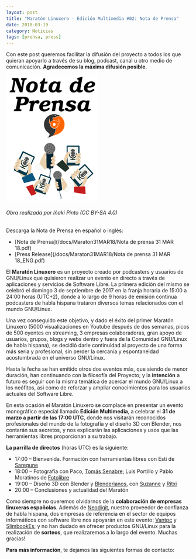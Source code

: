 ```yaml
---
layout: post
title: "Maratón Linuxero - Edición Multimedia #02: Nota de Prensa"
date: 2018-03-19
category: Noticias
tags: [prensa, press]
---
```

Con este post queremos facilitar la difusión del proyecto a todos los que quieran apoyarlo a través de su blog, podcast, canal u otro medio de comunicación. **Agradecemos la máxima difusión posible**.

![#Prensa](/media/Maraton31MAR18/Nota_de_Prensa.png)
###### Obra realizada por Iñaki Pinto (CC BY-SA 4.0)

Descarga la Nota de Prensa en español o inglés:
* [Nota de Prensa](/docs/Maraton31MAR18/Nota de prensa 31 MAR 18.pdf)
* [Press Release](/docs/Maraton31MAR18/Nota de prensa 31 MAR 18_ENG.pdf)

El **Maratón Linuxero** es un proyecto creado por podcasters y usuarios de GNU/Linux que quisieron realizar un evento en directo a través de aplicaciones y servicios de Software Libre. La primera edición del mismo se celebró el domingo 3 de septiembre de 2017 en la franja horaria de 15:00 a 24:00 horas (UTC+2), donde a lo largo de 9 horas de emisión
continua podcasters de habla hispana trataron diversos temas relacionados con el mundo GNU/Linux.

Una vez conseguido este objetivo, y dado el éxito del primer Maratón Linuxero (5000 visualizaciones en Youtube después de dos semanas, picos de 500 oyentes en streaming, 3 empresas colaboradoras, gran apoyo de usuarios, grupos, blogs y webs dentro y fuera de la Comunidad GNU/Linux de habla hispana), se decidió darle continuidad al proyecto
de una forma más seria y profesional, sin perder la cercanía y espontaneidad acostumbrada en el universo GNU/Linux.

Hasta la fecha se han emitido otros dos eventos más, que siendo de menor duración, han continuando con la filosofía del Proyecto; y la **intención** a futuro es seguir con la misma temática de acercar el mundo GNU/Linux a los neófitos, asi como de reforzar y ampliar conocimientos para los usuarios actuales del Software Libre.

En esta ocasión el Maratón Linuxero se complace en presentar un evento monográfico especial llamado **Edición Multimedia**, a celebrar el **31 de marzo a partir de las 17:00 UTC**, donde nos visitarán reconocidos profesionales del mundo de la fotografía y el diseño 3D con Blender, nos contarán sus secretos, y nos explicarán las aplicaciones y usos que las herramientas libres proporcionan a su trabajo.

**La parrilla de directos** (horas UTC) es la siguiente: 

   * 17:00 – Bienvenida. Formación con herramientas libres con Esti de [Saregune](http://www.saregune.net/es/)
   * 18:00 – Fotografía con Paco, [Tomás Senabre](http://www.tomassenabre.es/); Luis Portillo y Pablo Moratinos de [Fotolibre](http://fotolibre.net/)
   * 19:00 – Diseño 3D con Blender y [Blenderianos](https://twitter.com/RBlenderianos), con [Suzanne](https://telegram.me/suzanneelhada) y [Ritxi](https://twitter.com/ritxinur)
   * 20:00 – Conclusiones y actualidad del Maratón


Como siempre no queremos olvidarnos de la **colaboración de empresas linuxeras españolas**. Además de [Neodigit](https://www.neodigit.net/), nuestro proveedor de confianza de habla hispana, dos empresas de referencia en el sector de equipos informáticos con software libre nos apoyarán en este evento: [Vantpc](http://www.vantpc.es/) y [SlimbookEs](https://slimbook.es/); y no han dudado en ofrecer productos GNU/Linux para la realización de **sorteos**, que realizaremos a lo largo del evento. Muchas gracias!


**Para más información**, te dejamos las siguientes formas de contacto: